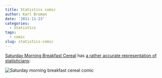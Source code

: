 ```yaml
---
title: Statistics comic
author: Karl Broman
date: '2011-11-23'
categories:
  - Statistics
tags:
  - comic
slug: statistics-comic
---
```


[Saturday Morning Breakfast Cereal](https://www.smbc-comics.com) has [a rather accurate representation of statisticians](https://www.smbc-comics.com):

![Saturday morning breakfast cereal comic](https://www.smbc-comics.com/comics/20111123.gif)
